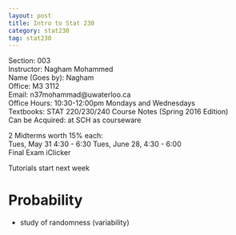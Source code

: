 ```yaml
---
layout: post
title: Intro to Stat 230
category: stat230
tag: stat230
---
```

<div class="text-center">
Section: 003
<br>
Instructor: Nagham Mohammed
<br>
Name (Goes by): Nagham
<br>
Office: M3 3112
<br>
Email: n37mohammad@uwaterloo.ca
<br>
Office Hours:  10:30-12:00pm Mondays and Wednesdays
<br>
Textbooks: STAT 220/230/240 Course Notes (Spring 2016 Edition)
<br>
Can be Acquired: at SCH as courseware
<br>
</div>

2 Midterms worth 15% each: <br>
Tues, May 31 4:30 - 6:30
Tues, June 28, 4:30 - 6:00
<br>
Final Exam
iClicker

Tutorials start next week

# Probability
- study of randomness (variability)

